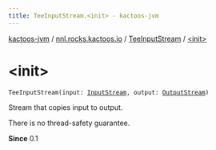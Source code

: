 ```yaml
---
title: TeeInputStream.<init> - kactoos-jvm
---
```


[kactoos-jvm](../../index.html) / [nnl.rocks.kactoos.io](../index.html) / [TeeInputStream](index.html) / [&lt;init&gt;](./-init-.html)

# &lt;init&gt;

`TeeInputStream(input: `[`InputStream`](http://docs.oracle.com/javase/8/docs/api/java/io/InputStream.html)`, output: `[`OutputStream`](http://docs.oracle.com/javase/8/docs/api/java/io/OutputStream.html)`)`

Stream that copies input to output.

There is no thread-safety guarantee.

**Since**
0.1

